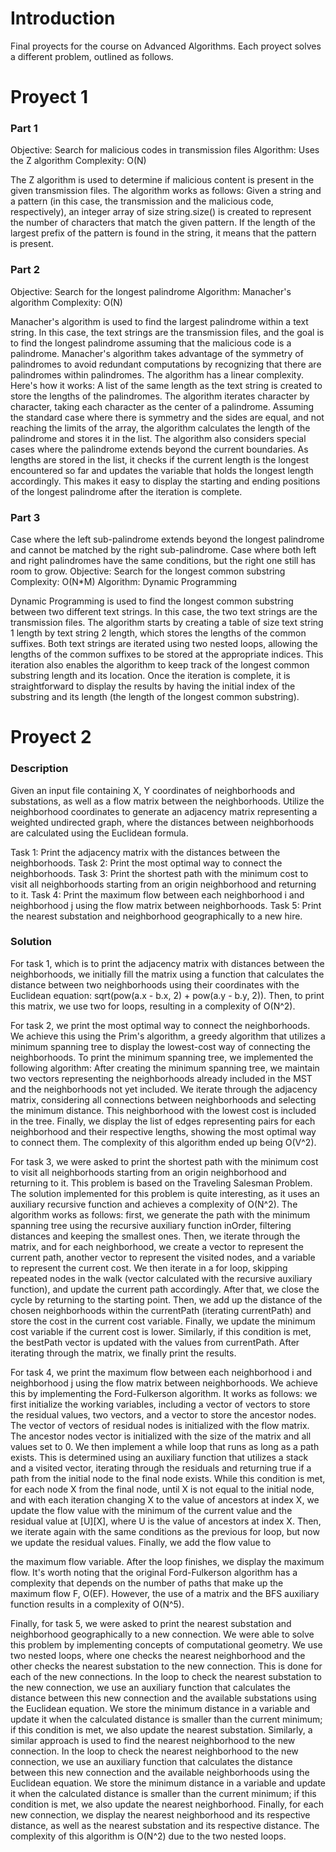 # Introduction

Final proyects for the course on Advanced Algorithms. Each proyect solves a different problem, outlined as follows. 

# Proyect 1

### Part 1

Objective: Search for malicious codes in transmission files
Algorithm: Uses the Z algorithm
Complexity: O(N)

The Z algorithm is used to determine if malicious content is present in the given transmission files. The algorithm works as follows: Given a string and a pattern (in this case, the transmission and the malicious code, respectively), an integer array of size string.size() is created to represent the number of characters that match the given pattern. If the length of the largest prefix of the pattern is found in the string, it means that the pattern is present.

### Part 2

Objective: Search for the longest palindrome
Algorithm: Manacher's algorithm
Complexity: O(N)

Manacher's algorithm is used to find the largest palindrome within a text string. In this case, the text strings are the transmission files, and the goal is to find the longest palindrome assuming that the malicious code is a palindrome. Manacher's algorithm takes advantage of the symmetry of palindromes to avoid redundant computations by recognizing that there are palindromes within palindromes. The algorithm has a linear complexity. Here's how it works: A list of the same length as the text string is created to store the lengths of the palindromes. The algorithm iterates character by character, taking each character as the center of a palindrome. Assuming the standard case where there is symmetry and the sides are equal, and not reaching the limits of the array, the algorithm calculates the length of the palindrome and stores it in the list. The algorithm also considers special cases where the palindrome extends beyond the current boundaries. As lengths are stored in the list, it checks if the current length is the longest encountered so far and updates the variable that holds the longest length accordingly. This makes it easy to display the starting and ending positions of the longest palindrome after the iteration is complete.

### Part 3

Case where the left sub-palindrome extends beyond the longest palindrome and cannot be matched by the right sub-palindrome.
Case where both left and right palindromes have the same conditions, but the right one still has room to grow.
Objective: Search for the longest common substring
Complexity: O(N*M)
Algorithm: Dynamic Programming

Dynamic Programming is used to find the longest common substring between two different text strings. In this case, the two text strings are the transmission files. The algorithm starts by creating a table of size text string 1 length by text string 2 length, which stores the lengths of the common suffixes. Both text strings are iterated using two nested loops, allowing the lengths of the common suffixes to be stored at the appropriate indices. This iteration also enables the algorithm to keep track of the longest common substring length and its location. Once the iteration is complete, it is straightforward to display the results by having the initial index of the substring and its length (the length of the longest common substring).

# Proyect 2

### Description

Given an input file containing X, Y coordinates of neighborhoods and substations, as well as a flow matrix between the neighborhoods. Utilize the neighborhood coordinates to generate an adjacency matrix representing a weighted undirected graph, where the distances between neighborhoods are calculated using the Euclidean formula.

Task 1: Print the adjacency matrix with the distances between the neighborhoods.
Task 2: Print the most optimal way to connect the neighborhoods.
Task 3: Print the shortest path with the minimum cost to visit all neighborhoods starting from an origin neighborhood and returning to it.
Task 4: Print the maximum flow between each neighborhood i and neighborhood j using the flow matrix between neighborhoods.
Task 5: Print the nearest substation and neighborhood geographically to a new hire.

### Solution

For task 1, which is to print the adjacency matrix with distances between the neighborhoods, we initially fill the matrix using a function that calculates the distance between two neighborhoods using their coordinates with the Euclidean equation: sqrt(pow(a.x - b.x, 2) + pow(a.y - b.y, 2)). Then, to print this matrix, we use two for loops, resulting in a complexity of O(N^2).

For task 2, we print the most optimal way to connect the neighborhoods. We achieve this using the Prim's algorithm, a greedy algorithm that utilizes a minimum spanning tree to display the lowest-cost way of connecting the neighborhoods. To print the minimum spanning tree, we implemented the following algorithm: After creating the minimum spanning tree, we maintain two vectors representing the neighborhoods already included in the MST and the neighborhoods not yet included. We iterate through the adjacency matrix, considering all connections between neighborhoods and selecting the minimum distance. This neighborhood with the lowest cost is included in the tree. Finally, we display the list of edges representing pairs for each neighborhood and their respective lengths, showing the most optimal way to connect them. The complexity of this algorithm ended up being O(V^2).

For task 3, we were asked to print the shortest path with the minimum cost to visit all neighborhoods starting from an origin neighborhood and returning to it. This problem is based on the Traveling Salesman Problem. The solution implemented for this problem is quite interesting, as it uses an auxiliary recursive function and achieves a complexity of O(N^2). The algorithm works as follows: first, we generate the path with the minimum spanning tree using the recursive auxiliary function inOrder, filtering distances and keeping the smallest ones. Then, we iterate through the matrix, and for each neighborhood, we create a vector to represent the current path, another vector to represent the visited nodes, and a variable to represent the current cost. We then iterate in a for loop, skipping repeated nodes in the walk (vector calculated with the recursive auxiliary function), and update the current path accordingly. After that, we close the cycle by returning to the starting point. Then, we add up the distance of the chosen neighborhoods within the currentPath (iterating currentPath) and store the cost in the current cost variable. Finally, we update the minimum cost variable if the current cost is lower. Similarly, if this condition is met, the bestPath vector is updated with the values from currentPath. After iterating through the matrix, we finally print the results.

For task 4, we print the maximum flow between each neighborhood i and neighborhood j using the flow matrix between neighborhoods. We achieve this by implementing the Ford-Fulkerson algorithm. It works as follows: we first initialize the working variables, including a vector of vectors to store the residual values, two vectors, and a vector to store the ancestor nodes. The vector of vectors of residual nodes is initialized with the flow matrix. The ancestor nodes vector is initialized with the size of the matrix and all values set to 0. We then implement a while loop that runs as long as a path exists. This is determined using an auxiliary function that utilizes a stack and a visited vector, iterating through the residuals and returning true if a path from the initial node to the final node exists. While this condition is met, for each node X from the final node, until X is not equal to the initial node, and with each iteration changing X to the value of ancestors at index X, we update the flow value with the minimum of the current value and the residual value at [U][X], where U is the value of ancestors at index X. Then, we iterate again with the same conditions as the previous for loop, but now we update the residual values. Finally, we add the flow value to

the maximum flow variable. After the loop finishes, we display the maximum flow. It's worth noting that the original Ford-Fulkerson algorithm has a complexity that depends on the number of paths that make up the maximum flow F, O(EF). However, the use of a matrix and the BFS auxiliary function results in a complexity of O(N^5).

Finally, for task 5, we were asked to print the nearest substation and neighborhood geographically to a new connection. We were able to solve this problem by implementing concepts of computational geometry. We use two nested loops, where one checks the nearest neighborhood and the other checks the nearest substation to the new connection. This is done for each of the new connections. In the loop to check the nearest substation to the new connection, we use an auxiliary function that calculates the distance between this new connection and the available substations using the Euclidean equation. We store the minimum distance in a variable and update it when the calculated distance is smaller than the current minimum; if this condition is met, we also update the nearest substation. Similarly, a similar approach is used to find the nearest neighborhood to the new connection. In the loop to check the nearest neighborhood to the new connection, we use an auxiliary function that calculates the distance between this new connection and the available neighborhoods using the Euclidean equation. We store the minimum distance in a variable and update it when the calculated distance is smaller than the current minimum; if this condition is met, we also update the nearest neighborhood. Finally, for each new connection, we display the nearest neighborhood and its respective distance, as well as the nearest substation and its respective distance. The complexity of this algorithm is O(N^2) due to the two nested loops.



